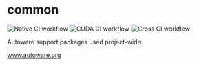 # common

![Native CI workflow](https://github.com/Autoware-AI/common/workflows/Native%20CI%20workflow/badge.svg) ![CUDA CI workflow](https://github.com/Autoware-AI/common/workflows/CUDA%20CI%20workflow/badge.svg) ![Cross CI workflow](https://github.com/Autoware-AI/common/workflows/Cross%20CI%20workflow/badge.svg)

Autoware support packages used project-wide.

www.autoware.org
